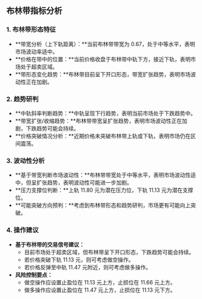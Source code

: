 ## 布林带指标分析

### 1. 布林带形态特征

- **带宽分析（上下轨距离）：**当前布林带带宽为 0.67，处于中等水平，表明市场波动率适中。
- **价格在带中的位置：**当前价格收盘于布林带中轨下方，接近下轨，表明市场处于超卖区域。
- **带形态变化趋势：**布林带目前呈下开口形态，带宽扩张趋势，表明市场波动性正在加剧。

### 2. 趋势研判

- **中轨斜率判断趋势：**中轨呈现下行趋势，表明当前市场处于下跌趋势中。
- **带宽扩张/收缩趋势：**布林带带宽呈扩张趋势，表明市场波动性正在加剧，下跌趋势可能会持续。
- **价格突破情况分析：**近期价格未突破布林带上轨或下轨，表明市场仍在区间震荡。

### 3. 波动性分析

- **基于带宽判断市场波动性：**布林带带宽处于中等水平，表明市场波动性适中，但呈扩张趋势，表明波动性可能进一步加剧。
- **压力支撑位判断：**上轨 11.80 元为潜在压力位，下轨 11.13 元为潜在支撑位。
- **可能突破方向预判：**考虑到布林带形态和趋势研判，市场更有可能向上突破。

### 4. 操作建议

- **基于布林带的交易信号建议：**
   - 目前市场处于超卖区域，但布林带呈下开口形态，下跌趋势可能会持续。
   - 若价格突破下轨 11.13 元，则可考虑做空操作。
   - 若价格反弹至中轨 11.47 元附近，则可考虑做多操作。
- **风险控制要点：**
   - 做空操作应设置止盈位在 11.13 元上方，止损位在 11.66 元上方。
   - 做多操作应设置止盈位在 11.47 元上方，止损位在 11.13 元下方。